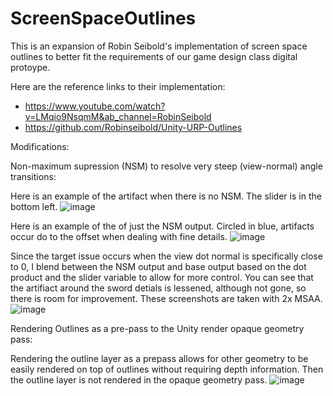 # ScreenSpaceOutlines
This is an expansion of Robin Seibold's implementation of screen space outlines to better fit the requirements of our game design class digital protoype.

Here are the reference links to their implementation:
- https://www.youtube.com/watch?v=LMqio9NsqmM&ab_channel=RobinSeibold
- https://github.com/Robinseibold/Unity-URP-Outlines

Modifications:

Non-maximum supression (NSM) to resolve very steep (view-normal) angle transitions:

Here is an example of the artifact when there is no NSM. The slider is in the bottom left.
![image](https://github.com/EmmyVoita/Unity-URP-ScreenSpaceOutlines/assets/82542924/1e73f135-3122-498a-afeb-43824f298d85)

Here is an example of the of just the NSM output. Circled in blue, artifacts occur do to the offset when dealing with fine details. 
![image](https://github.com/EmmyVoita/Unity-URP-ScreenSpaceOutlines/assets/82542924/89dd48c3-e697-435d-8507-7bda0dc2b7e7)

Since the target issue occurs when the view dot normal is specifically close to 0, I blend between the NSM output and base output based on the dot product and the slider variable to allow for more control.  You can see that the artifiact around the sword detials is lessened, although not gone, so there is room for improvement. These screenshots are taken with 2x MSAA.
![image](https://github.com/EmmyVoita/Unity-URP-ScreenSpaceOutlines/assets/82542924/dbbfaa97-869b-46f9-8f10-09774f83b3fa)

Rendering Outlines as a pre-pass to the Unity render opaque geometry pass:

Rendering the outline layer as a prepass allows for other geometry to be easily rendered on top of outlines without requiring depth information. Then the outline layer is not rendered in the opaque geometry pass.
![image](https://github.com/EmmyVoita/Unity-URP-ScreenSpaceOutlines/assets/82542924/279cb0cf-9f90-4920-a022-9886b0ac931f)
